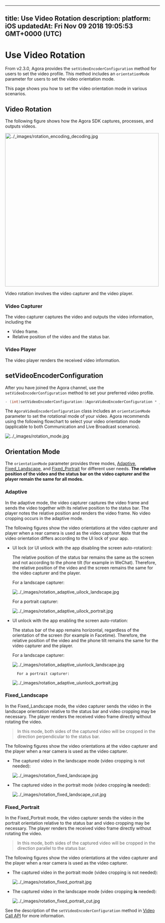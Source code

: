 
---
title: Use Video Rotation
description: 
platform: iOS
updatedAt: Fri Nov 09 2018 19:05:53 GMT+0000 (UTC)
---
# Use Video Rotation
From v2.3.0, Agora provides the `setVideoEncoderConfiguration` method for users to set the video profile. This method includes an `orientationMode` parameter for users to set the video orientation mode.

This page shows you how to set the video orientation mode in various scenarios.

## Video Rotation

The following figure shows how the Agora SDK captures, processes, and outputs videos.

<img alt="../_images/rotation_encoding_decoding.jpg" src="https://web-cdn.agora.io/docs-files/en/rotation_encoding_decoding.jpg" style="width: 500px;" />

Video rotation involves the video capturer and the video player.

### Video Capturer

The video capturer captures the video and outputs the video information, including the

- Video frame.
- Relative position of the video and the status bar.

### Video Player

The video player renders the received video information.

## setVideoEncoderConfiguration

After you have joined the Agora channel, use the `setVideoEncoderConfiguration` method to set your preferred video profile.

```objective-c
- (int)setVideoEncoderConfiguration:(AgoraVideoEncoderConfiguration * _Nonnull)config;
```

The `AgoraVideoEncoderConfiguration` class includes an `orientationMode` parameter to set the rotational mode of your video. Agora recommends using the following flowchart to select your video orientation mode \(applicable to both Communication and Live Broadcast scenarios\).

<img alt="../_images/rotation_mode.jpg" src="https://web-cdn.agora.io/docs-files/en/rotation_mode.jpg" />

## Orientation Mode

The `orientationMode` parameter provides three modes, [Adaptive](#adaptive), [Fixed\_Landscape](#fixedl), and [Fixed\_Portrait](#fixedp) for different user needs. **The relative position of the video and the status bar on the video capturer and the player remain the same for all modes.**

### <a name = "adaptive"></a>Adaptive

In the adaptive mode, the video capturer captures the video frame and sends the video together with its relative position to the status bar. The player notes the relative position and renders the video frame. No video cropping occurs in the adaptive mode.

The following figures show the video orientations at the video capturer and player when a rear camera is used as the video capturer. Note that the video orientation differs according to the UI lock of your app.

- UI lock \(or UI unlock with the app disabling the screen auto-rotation\):

  The relative position of the status bar remains the same as the screen and not according to the phone tilt \(for example in WeChat\). Therefore, the relative position of the video and the screen remains the same for the video capturer and the player.
	
    For a landscape capturer:
		
  <img alt="../_images/rotation_adaptive_uilock_landscape.jpg" src="https://web-cdn.agora.io/docs-files/en/rotation_adaptive_uilock_landscape.jpg" />

    For a portrait capturer:
   
  <img alt="../_images/rotation_adaptive_uilock_portrait.jpg" src="https://web-cdn.agora.io/docs-files/en/rotation_adaptive_uilock_portrait.jpg" />

- UI unlock with the app enabling the screen auto-rotation:

  The status bar of the app remains horizontal, regardless of the orientation of the screen \(for example in Facetime\). Therefore, the relative position of the video and the phone tilt remains the same for the video capturer and the player.

    For a landscape capturer:
		
  <img alt="../_images/rotation_adaptive_uiunlock_landscape.jpg" src="https://web-cdn.agora.io/docs-files/en/rotation_adaptive_uiunlock_landscape.jpg" />
	
	    For a portrait capturer:

  <img alt="../_images/rotation_adaptive_uiunlock_portrait.jpg" src="https://web-cdn.agora.io/docs-files/en/rotation_adaptive_uiunlock_portrait.jpg" />



### <a name = "fixedl"></a>Fixed\_Landscape

In the Fixed\_Landscape mode, the video capturer sends the video in the landscape orientation relative to the status bar and video cropping may be necessary. The player renders the received video frame directly without rotating the video.

> In this mode, both sides of the captured video will be cropped in the direction perpendicular to the status bar.

The following figures show the video orientations at the video capturer and the player when a rear camera is used as the video capturer.

- The captured video in the landscape mode \(video cropping is not needed\):

  <img alt="../_images/rotation_fixed_landscape.jpg" src="https://web-cdn.agora.io/docs-files/en/rotation_fixed_landscape.jpg" />

- The captured video in the portrait mode \(video cropping **is** needed\):

  <img alt="../_images/rotation_fixed_landscape_cut.jpg" src="https://web-cdn.agora.io/docs-files/en/rotation_fixed_landscape_cut.jpg" />



### <a name = "fixedp"></a>Fixed\_Portrait

In the Fixed\_Portrait mode, the video capturer sends the video in the portrait orientation relative to the status bar and video cropping may be necessary. The player renders the received video frame directly without rotating the video.

> In this mode, both sides of the captured video will be cropped in the direction parallel to the status bar.

The following figures show the video orientations at the video capturer and the player when a rear camera is used as the video capturer.

- The captured video in the portrait mode \(video cropping is not needed\):

  <img alt="../_images/rotation_fixed_portrait.jpg" src="https://web-cdn.agora.io/docs-files/en/rotation_fixed_portrait.jpg" />

- The captured video in the landscape mode \(video cropping **is** needed\):

  <img alt="../_images/rotation_fixed_portrait_cut.jpg" src="https://web-cdn.agora.io/docs-files/en/rotation_fixed_portrait_cut.jpg" />



See the description of the `setVideoEncoderConfiguration` method in [Video Call API](https://docs.agora.io/en/Video/API%20Reference/oc/index.html) for more information.
